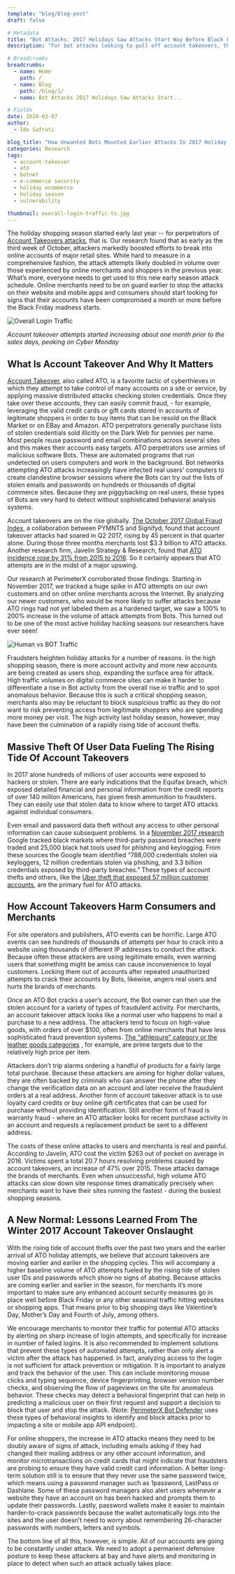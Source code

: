 ```yaml
---
template: "blog/blog-post"
draft: false

# Metadata
title: "Bot Attacks: 2017 Holidays Saw Attacks Start Way Before Black Friday"
description: "For bot attacks looking to pull off account takeovers, the holiday shopping season started early last year. PerimeterX research found that attackers boosted efforts to break into major retail sites in 2017. The attack attempts likely doubled in volume over those experienced in 2016. Read the latest research from our blog."

# Breadcrumbs
breadcrumbs:
  - name: Home
    path: /
  - name: Blog
    path: /blog/1/
  - name: Bot Attacks 2017 Holidays Saw Attacks Start...

# Fields
date: 2018-03-07
author:
  - Ido Safruti

blog_title: "How Unwanted Bots Mounted Earlier Attacks In 2017 Holiday Shopping Season"
categories: Research
tags:
  - account-takeover
  - ato
  - botnet
  - e-commerce security
  - holiday ecommerce
  - holiday season
  - vulnerability

thumbnail: overall-login-traffic-tn.jpg
---
```


The holiday shopping season started early last year -- for perpetrators of [Account Takeovers attacks](https://www.perimeterx.com/threats/account-abuse/), that is. Our research found that as early as the third week of October, attackers markedly boosted efforts to break into online accounts of major retail sites. While hard to measure in a comprehensive fashion, the attack attempts likely doubled in volume over those experienced by online merchants and shoppers in the previous year. What’s more, everyone needs to get used to this new early season attack schedule. Online merchants need to be on guard earlier to stop the attacks on their website and mobile apps and consumers should start looking for signs that their accounts have been compromised a month or more before the Black Friday madness starts.

![Overall Login Traffic](/assets/images/blog/bots-attacks-2017-holiday-shopping-season/overall-login-traffic.jpg)

_Account takeover attempts started increasing about one month prior to the sales days, peaking on Cyber Monday_

## What Is Account Takeover And Why It Matters

[Account Takeover](https://www.perimeterx.com/resources/account-takeover-threat/), also called ATO, is a favorite tactic of cyberthieves in which they attempt to take control of many accounts on a site or service, by applying massive distributed attacks checking stolen credentials. Once they take over these accounts, they can easily commit fraud, - for example, leveraging the valid credit cards or gift cards stored in accounts of legitimate shoppers in order to buy items that can be resold on the Black Market or on EBay and Amazon. ATO perpetrators generally purchase lists of stolen credentials sold illicitly on the Dark Web for pennies per name. Most people reuse password and email combinations across several sites and this makes their accounts easy targets. ATO perpetrators use armies of malicious software Bots. These are automated programs that run undetected on users computers and work in the background. Bot networks attempting ATO attacks increasingly have infected real users' computers to create clandestine browser sessions where the Bots can try out the lists of stolen emails and passwords on hundreds or thousands of digital commerce sites. Because they are piggybacking on real users, these types of Bots are very hard to detect without sophisticated behavioral analysis systems.

Account takeovers are on the rise globally. [The October 2017 Global Fraud Index](https://www.pymnts.com/news/security-and-risk/2017/fraud-index-account-takeover/), a collaboration between PYMNTS and Signifyd, found that account takeover attacks had soared in Q2 2017, rising by 45 percent in that quarter alone. During those three months merchants lost \$3.3 billion to ATO attacks. Another research firm, Javelin Strategy & Research, found that [ATO incidence rose by 31% from 2015 to 2016](https://www.javelinstrategy.com/press-release/identity-fraud-hits-record-high-154-million-us-victims-2016-16-percent-according-new). So it certainly appears that ATO attempts are in the midst of a major upswing.

Our research at PerimeterX corroborated those findings. Starting in November 2017, we tracked a huge spike in ATO attempts on our own customers and on other online merchants across the Internet. By analyzing our newer customers, who would be more likely to suffer attacks because ATO rings had not yet labeled them as a hardened target, we saw a 100% to 200% increase in the volume of attack attempts from Bots. This turned out to be one of the most active holiday hacking seasons our researchers have ever seen!

![Human vs BOT Traffic](/assets/images/blog/bots-attacks-2017-holiday-shopping-season/human-vs-bot-traffic.jpg)<br>

Fraudsters heighten holiday attacks for a number of reasons. In the high shopping season, there is more account activity and more new accounts are being created as users shop, expanding the surface area for attack. High traffic volumes on digital commerce sites can make it harder to differentiate a rise in Bot activity from the overall rise in traffic and to spot anomalous behavior. Because this is such a critical shopping season, merchants also may be reluctant to block suspicious traffic as they do not want to risk preventing access from legitimate shoppers who are spending more money per visit. The high activity last holiday season, however, may have been the culmination of a rapidly rising tide of account thefts.

## Massive Theft Of User Data Fueling The Rising Tide Of Account Takeovers

In 2017 alone hundreds of millions of user accounts were exposed to hackers or stolen. There are early indications that the Equifax breach, which exposed detailed financial and personal information from the credit reports of over 140 million Americans, has given fresh ammunition to fraudsters. They can easily use that stolen data to know where to target ATO attacks against individual consumers.

Even email and password data theft without any access to other personal information can cause subsequent problems. In a [November 2017 research](https://security.googleblog.com/2017/11/new-research-understanding-root-cause.html) Google tracked black markets where third-party password breaches were traded and 25,000 black hat tools used for phishing and keylogging. From these sources the Google team identified “788,000 credentials stolen via keyloggers, 12 million credentials stolen via phishing, and 3.3 billion credentials exposed by third-party breaches.” These types of account thefts and others, like the [Uber theft that exposed 57 million customer accounts](https://www.theguardian.com/technology/2017/nov/21/uber-data-hack-cyber-attack), are the primary fuel for ATO attacks.

## How Account Takeovers Harm Consumers and Merchants

For site operators and publishers, ATO events can be horrific. Large ATO events can see hundreds of thousands of attempts per hour to crack into a website using thousands of different IP addresses to conduct the attack. Because often these attackers are using legitimate emails, even warning users that something might be amiss can cause inconvenience to loyal customers. Locking them out of accounts after repeated unauthorized attempts to crack their accounts by Bots, likewise, angers real users and hurts the brands of merchants.

Once an ATO Bot cracks a user’s account, the Bot owner can then use the stolen account for a variety of types of fraudulent activity. For merchants, an account takeover attack looks like a normal user who happens to mail a purchase to a new address. The attackers tend to focus on high-value goods, with orders of over \$100, often from online merchants that have less sophisticated fraud prevention systems. [The “athleisure” category or the leather goods categories](https://www.pymnts.com/news/security-and-risk/2017/ecommerce-retailers-brace-for-holiday-fraud-assault/) , for example, are prime targets due to the relatively high price per item.

Attackers don’t trip alarms ordering a handful of products for a fairly large total purchase. Because these attackers are aiming for higher dollar values, they are often backed by criminals who can answer the phone after they change the verification data on an account and later receive the fraudulent orders at a real address. Another form of account takeover attack is to use loyalty card credits or buy online gift certificates that can be used for purchase without providing identification. Still another form of fraud is warranty fraud - where an ATO attacker looks for recent purchase activity in an account and requests a replacement product be sent to a different address.

The costs of these online attacks to users and merchants is real and painful. According to Javelin, ATO cost the victim \$263 out of pocket on average in 2016. Victims spent a total 20.7 hours resolving problems caused by account takeovers, an increase of 47% over 2015. These attacks damage the brands of merchants. Even when unsuccessful, high volume ATO attacks can slow down site response times dramatically precisely when merchants want to have their sites running the fastest - during the busiest shopping seasons.

## A New Normal: Lessons Learned From The Winter 2017 Account Takeover Onslaught

With the rising tide of account thefts over the past two years and the earlier arrival of ATO holiday attempts, we believe that account takeovers are moving earlier and earlier in the shopping cycles. This will accompany a higher baseline volume of ATO attempts fueled by the rising tide of stolen user IDs and passwords which show no signs of abating. Because attacks are coming earlier and earlier in the season, for merchants it’s more important to make sure any enhanced account security measures go in place well before Black Friday or any other seasonal traffic hitting websites or shopping apps. That means prior to big shopping days like Valentine’s Day, Mother’s Day and Fourth of July, among others.

We encourage merchants to monitor their traffic for potential ATO attacks by alerting on sharp increase of login attempts, and specifically for increase in number of failed logins. It is also recommended to implement solutions that prevent these types of automated attempts, rather than only alert a victim after the attack has happened. In fact, analyzing access to the login is not sufficient for attack prevention or mitigation. It is important to analyze and track the behavior of the user. This can include monitoring mouse clicks and typing sequence, device fingerprinting, browser version number checks, and observing the flow of pageviews on the site for anomalous behavior. These checks may detect a behavioral fingerprint that can help in predicting a malicious user on their first request and support a decision to block that user and stop the attack. (Note: [PerimeterX Bot Defender](https://www.perimeterx.com/products/bot-defender/) uses these types of behavioral insights to identify and block attacks prior to impacting a site or mobile app API endpoint).

For online shoppers, the increase in ATO attacks means they need to be doubly aware of signs of attack, including emails asking if they had changed their mailing address or any other account information, and monitor microtransactions on credit cards that might indicate that fraudsters are probing to ensure they have valid credit card information. A better long-term solution still is to ensure that they never use the same password twice, which means using a password manager such as 1password, LastPass or Dashlane. Some of these password managers also alert users whenever a website they have an account on has been hacked and prompts them to update their passwords. Lastly, password wallets make it easier to maintain harder-to-crack passwords because the wallet automatically logs into the sites and the user doesn’t need to worry about remembering 26-character passwords with numbers, letters and symbols.

The bottom line of all this, however, is simple. All of our accounts are going to be constantly under attack. We need to adopt a permanent defensive posture to keep these attackers at bay and have alerts and monitoring in place to detect when such an attack actually takes place.
